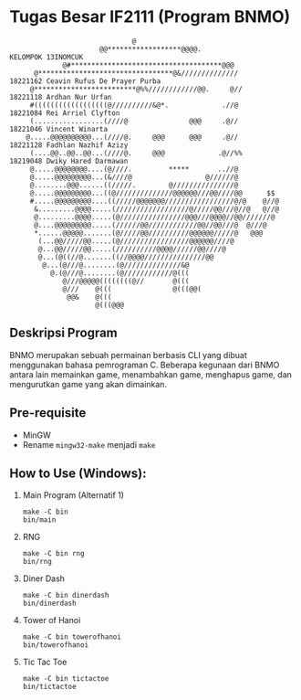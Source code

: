 # Tugas Besar IF2111 (Program BNMO)

```
                              @
                      @@******************@@@@.                         KELOMPOK 13INOMCUK
             @#*************************************@@@
      @*********************************@&//////////////                18221162 Ceavin Rufus De Prayer Purba
     @*************************@%%////////////@@.     @//               18221118 Ardhan Nur Urfan
     #((((((((((((((((((@//////////&@*.             .//@                18221084 Rei Arriel Clyfton
     (.................(////@               @@@     .@//                18221046 Vincent Winarta
    @.....@@@@@@@@@@...(////@.     @@@      @@@     .@//                18221128 Fadhlan Nazhif Azizy
     (....@@..@@..@@...(////@.     @@@             .@//%%               18219048 Dwiky Hared Darmawan
     @.....@@@@@@@@....(@////.         *****       ..//@
     @.....@@@@@@@@@...(&////@                  @//////@
     @........@@@......((/////.        @///////////////@
     @.....@@@@@@@@@...((@//////////////@@@@@@///@@////@@      $$
     #.....@@@@@@@@@....((/////@@@@@@@/////////////////@/@    @//@
      &.........@@@@.....(//////////////////@/////@@///@//@   @//@
      @.........@@@@.....(@////////////////@@@///@@@@//@@///////@
      @....@@@@@@@@@.....(//////@@////////////@@//@@///@  @///@
      *......@@@@@.......(@/////@@//////////@@@@@@/////@   @@@
       (...@@/////@@.....(@/////////////////@@@@@@////@
       @...@@/////@@.....(//////////@@@@//////@@////@
       @...(@((//@.......((//@@@@///////////////@@
        @...(@///@........(@//////////////&@
          @.(@///@........(@////////////@(((
             @///@@@@@((((((((@//       @(((
             @///    @(((               @(((@@(
              @@&    @(((
                     @(((@@@
```

## Deskripsi Program

BNMO merupakan sebuah permainan berbasis CLI yang dibuat menggunakan bahasa pemrograman C. Beberapa kegunaan dari BNMO antara lain memainkan game, menambahkan game, menghapus game, dan mengurutkan game yang akan dimainkan.

## Pre-requisite

- MinGW
- Rename `mingw32-make` menjadi `make`

## How to Use (Windows):

1.  Main Program (Alternatif 1)

    ```
    make -C bin
    bin/main
    ```

2.  RNG

    ```
    make -C bin rng
    bin/rng
    ```

3.  Diner Dash

    ```
    make -C bin dinerdash
    bin/dinerdash
    ```

4.  Tower of Hanoi

    ```
    make -C bin towerofhanoi
    bin/towerofhanoi
    ```

5.  Tic Tac Toe

    ```
    make -C bin tictactoe
    bin/tictactoe
    ```

